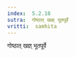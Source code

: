 ```yaml
---
index:  5.2.18
sutra:  गोष्ठात् खज्ञ् भूतपूर्वे
vritti:  samhita 
---
```


गोष्ठात् खज्ञ् भूतपूर्वे

